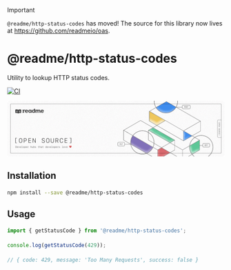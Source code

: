 > [!IMPORTANT]  
> `@readme/http-status-codes` has moved! The source for this library now lives at https://github.com/readmeio/oas.

# @readme/http-status-codes

Utility to lookup HTTP status codes.

[![CI](https://github.com/readmeio/http-status-codes/actions/workflows/ci.yml/badge.svg)](https://github.com/readmeio/http-status-codes/actions/workflows/ci.yml)

<a href="https://readme.com">
<picture>
  <source media="(prefers-color-scheme: dark)" srcset="https://raw.githubusercontent.com/readmeio/.github/main/oss-header-dark.png">
  <source media="(prefers-color-scheme: light)" srcset="https://raw.githubusercontent.com/readmeio/.github/main/oss-header.png">
  <img alt="ReadMe Open Source" src="https://raw.githubusercontent.com/readmeio/.github/main/oss-header.png">
</picture>
</a>

## Installation

```sh
npm install --save @readme/http-status-codes
```

## Usage

```js
import { getStatusCode } from '@readme/http-status-codes';

console.log(getStatusCode(429));

// { code: 429, message: 'Too Many Requests', success: false }
```
